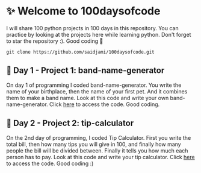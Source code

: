 # ✨ Welcome to 100daysofcode
I will share 100 python projects in 100 days in this repository. You can practice by looking at the projects here while learning python. Don't forget to star the repository :). Good coding 🎇

```
git clone https://github.com/saidjami/100daysofcode.git
```
## 📌 Day 1 - Project 1: band-name-generator
On day 1 of programming I coded band-name-generator. You write the name of your birthplace, then the name of your first pet. And it combines them to make a band name. Look at this code and write your own band-name-generator. Click [here](https://github.com/saidjami/100daysofcode/tree/main/Day-1%20band-name-generator) to access the code. Good coding.

## 📌 Day 2 - Project 2: tip-calculator
On the 2nd day of programming, I coded Tip Calculator. First you write the total bill, then how many tips you will give in 100, and finally how many people the bill will be divided between. Finally it tells you how much each person has to pay. Look at this code and write your tip calculator. Click [here](https://github.com/saidjami/100daysofcode/tree/main/Day-2%20tip-calculator) to access the code. Good coding :)
